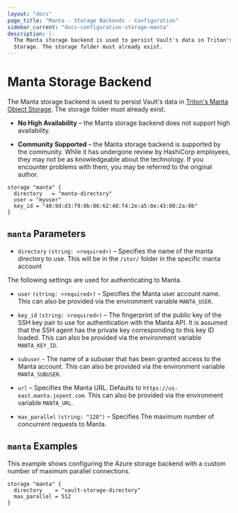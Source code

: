```yaml
---
layout: "docs"
page_title: "Manta - Storage Backends - Configuration"
sidebar_current: "docs-configuration-storage-manta"
description: |-
  The Manta storage backend is used to persist Vault's data in Triton's Manta Object
  Storage. The storage folder must already exist.
---
```


# Manta Storage Backend

The Manta storage backend is used to persist Vault's data in [Triton's Manta Object 
Storage][manta-object-store]. The storage folder must already exist.

- **No High Availability** – the Manta storage backend does not support high
  availability.

- **Community Supported** – the Manta storage backend is supported by the
  community. While it has undergone review by HashiCorp employees, they may not
  be as knowledgeable about the technology. If you encounter problems with them,
  you may be referred to the original author.

```hcl
storage "manta" {
  directory   = "manta-directory"
  user = "myuser"
  key_id = "40:9d:d3:f9:0b:86:62:48:f4:2e:a5:8e:43:00:2a:9b"
}
```

## `manta` Parameters

- `directory` `(string: <required>)` – Specifies the name of the manta directory to use.
This will be in the `/stor/` folder in the specific manta account

The following settings are used for authenticating to Manta.

- `user` `(string: <required>)` – Specifies the Manta user account name. This can also be provided via
  the environment variable `MANTA_USER`.
  
- `key_id` `(string: <required>)` – The fingerprint of the public key of the SSH key pair to use for authentication with the Manta API. 
  It is assumed that the SSH agent has the private key corresponding to this key ID loaded. This can also be provided 
  via the environment variable `MANTA_KEY_ID`.
  
- `subuser` - The name of a subuser that has been granted access to the Manta account. This can also be
  provided via the environment variable `MANTA_SUBUSER`.
    
- `url` – Specifies the Manta URL. Defaults to `https://us-east.manta.joyent.com`. This can also be provided via 
  the environment variable `MANTA_URL`.

- `max_parallel` `(string: "128")` – Specifies The maximum number of concurrent
  requests to Manta.

## `manta` Examples

This example shows configuring the Azure storage backend with a custom number of
maximum parallel connections.

```hcl
storage "manta" {
  directory    = "vault-storage-directory"
  max_parallel = 512
}
```

[manta-object-store]: https://www.joyent.com/triton/object-storage
